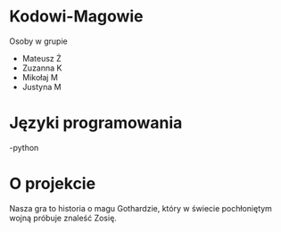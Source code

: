 # Kodowi-Magowie

Osoby w grupie
- Mateusz Ż
- Zuzanna K
- Mikołaj M
- Justyna M

# Języki programowania
-python

# O projekcie
Nasza gra to historia o magu Gothardzie, który w świecie pochłoniętym wojną próbuje znaleść Zosię. 
